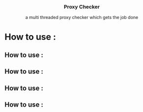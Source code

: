 
<p align="center">
  <h3 align="center">Proxy Checker</h3>

  <p align="center">
    a multi threaded proxy checker which gets the job done
 
  </p>
</p>
<p>
<h1>How to use :</h1>
<h2>How to use :</h2>
<h2>How to use :</h2>
<h2>How to use :</h2>
<h2>How to use :</h2>
</p>



